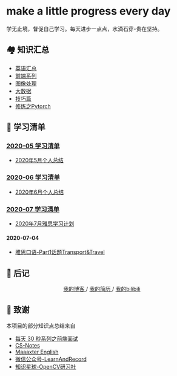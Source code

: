 # make a little progress every day
学无止境，督促自己学习。每天进步一点点，水滴石穿-贵在坚持。


## 🏘️ 知识汇总
* [英语汇总](./英语汇总.md)
* [前端系列](./前端系列.md)
* [图像处理](./图像处理.md)
* [大数据](./大数据.md)
* [技巧篇](./技巧篇.md)
* [修炼之Pytorch](./修炼之Pytorch.md)


## 🎨 学习清单
### [2020-05 学习清单](./2020-05/README.md)
* [2020年5月个人总结](./2020-05/2020年5月个人总结.md)

### [2020-06 学习清单](./2020-06/README.md)
* [2020年6月个人总结](./2020-06/2020-06-30/2020年6月个人总结.md)

### [2020-07 学习清单](./2020-07/README.md)
* [2020年7月雅思学习计划](./2020-07/2020年7月雅思学习计划.md)

#### 2020-07-04
* [雅思口语-Part1话题Transport&Travel](./2020-07/2020-07-04/雅思口语-Part1话题Transport&Travel.md)


## 📝 后记
<div align="center">
	<a href="http://www.yaindream.com/"> 我的博客 </a> / <a href="./resume.md"> 我的简历 </a> / <a href="https://space.bilibili.com/106491836"> 我的bilibili </a>
</div>


## 🙏 致谢
本项目的部分知识点总结来自
* [每天 30 秒系列之前端面试](https://hacpai.com/article/1544793046274)
* [CS-Notes](https://github.com/CyC2018/CS-Notes)
* [Maaaxter English](https://www.youtube.com/channel/UCO8GewbsHFFmJn4kLLq1WXQ)
* [微信公众号-LearnAndRecord](https://mp.weixin.qq.com/s/N7L5tUm_lGvZbgaOOWZuvQ)
* [知识星球-OpenCV研习社](https://mp.weixin.qq.com/s/61kCgN5hQoXZSBzdP4Ufhw)